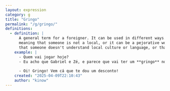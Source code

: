 ```yaml
---
layout: expression
category: g
title: "Gringo"
permalink: "/g/gringo/"
definitions:
  - definition: |
      A general term for a foreigner. It can be used in different ways. Either simply
      meaning that someone is not a local, or it can be a pejorative word, meaning
      that someone doesn't understand local culture or language, or that is not welcome.
    example: |
      - Quem vai jogar hoje?
      - Eu acho que Gabriel e Zé, e parece que vai ter um **gringo** no time também. Um Italiano que está de passagem.
      
      - Oi! Gringo! Vem cá que te dou um desconto!
    created: "2025-04-09T22:10:43"
    author: "kinow"
---
```

